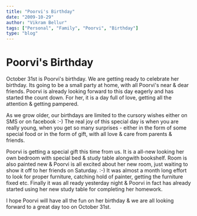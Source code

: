 ```yaml
---
title: "Poorvi's Birthday"
date: "2009-10-29"
author: "Vikram Bellur"
tags: ["Personal", "Family", "Poorvi", "Birthday"]
type: "blog"
---
```


# Poorvi's Birthday

October 31st is Poorvi's birthday. We are getting ready to celebrate her birthday. Its going to be a small party at home, with all Poorvi's near & dear friends. Poorvi is already looking forward to this day eagerly and has started the count down. For her, it is a day full of love, getting all the attention & getting pampered.

As we grow older, our birthdays are limited to the cursory wishes either on SMS or on facebook :-) The real joy of this special day is when you are really young, when you get so many surprises - either in the form of some special food or in the form of gift, with all love & care from parents & friends.

Poorvi is getting a special gift this time from us. It is a all-new looking her own bedroom with special bed & study table alongwith bookshelf. Room is also painted new & Poorvi is all excited about her new room, just waiting to show it off to her friends on Saturday. :-) It was almost a month long effort to look for proper furniture, catching hold of painter, getting the furniture fixed etc. Finally it was all ready yesterday night & Poorvi in fact has already started using her new study table for completing her homework.

I hope Poorvi will have all the fun on her birthday & we are all looking forward to a great day too on October 31st.

